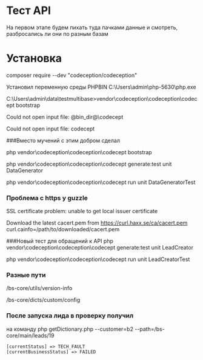 # Тест API

На первом этапе будем пихать туда пачками данные и смотреть, разбросались ли они по разным базам

# Установка

composer require --dev "codeception/codeception"

Установил переменную среды PHPBIN C:\Users\admin\php-5630\php.exe

C:\Users\admin\data\testmultibase>vendor\codeception\codeception\codecept bootstrap

Could not open input file: @bin_dir@\codecept

Could not open input file: codecept

###Вместо мучений с этим добром сделал

php vendor\codeception\codeception\codecept bootstrap

php vendor\codeception\codeception\codecept generate:test unit DataGenerator

php vendor\codeception\codeception\codecept run unit DataGeneratorTest

### Проблема с https у guzzle

 SSL certificate problem: unable to get local issuer certificate
 
 Download the latest cacert.pem from https://curl.haxx.se/ca/cacert.pem
 curl.cainfo=/path/to/downloaded/cacert.pem
 
 
###Новый тест для обращений к API
 php vendor\codeception\codeception\codecept generate:test unit LeadCreator
 
 php vendor\codeception\codeception\codecept run unit LeadCreatorTest
 
### Разные пути
 
 /bs-core/utils/version-info  
 
 /bs-core/dicts/custom/config
 
 
### После запуска лида в проверку получил
 
на команду php getDictionary.php --customer=b2 --path=/bs-core/main/leads/19
 
    [currentStatus] => TECH_FAULT
    [currentBusinessStatus] => FAILED

